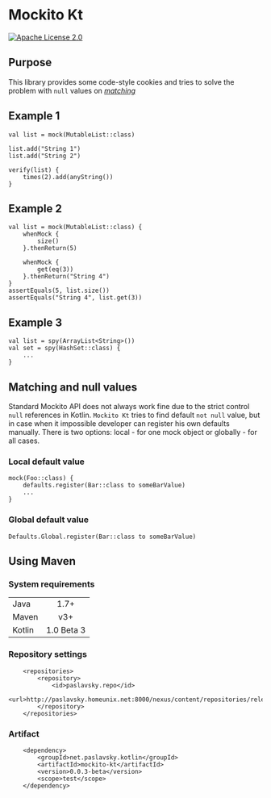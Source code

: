 # Mockito Kt

[![Apache License 2.0](https://img.shields.io/badge/license-Apache%202.0-brightgreen.svg)](http://www.apache.org/licenses/LICENSE-2.0)

## Purpose

This library provides some code-style cookies and tries to solve the problem with `null` values on [*matching*](http://docs.mockito.googlecode.com/hg/1.9.5/org/mockito/Matchers.html)

## Example 1
```
val list = mock(MutableList::class)

list.add("String 1")
list.add("String 2")

verify(list) {
    times(2).add(anyString())
}
```

## Example 2
```
val list = mock(MutableList::class) {
    whenMock {
        size()
    }.thenReturn(5)

    whenMock {
        get(eq(3))
    }.thenReturn("String 4")
}
assertEquals(5, list.size())
assertEquals("String 4", list.get(3))
```

## Example 3
```
val list = spy(ArrayList<String>())
val set = spy(HashSet::class) {
    ...
}
```

## Matching and null values
Standard Mockito API does not always work fine due to the strict control `null` references in Kotlin. `Mockito Kt` tries to find default `not null` value, but in case when it impossible developer can register his own defaults manually. There is two options: local - for one mock object or globally - for all cases.

### Local default value
```
mock(Foo::class) {
    defaults.register(Bar::class to someBarValue)
    ...
}
```

### Global default value
```
Defaults.Global.register(Bar::class to someBarValue)
```

## Using Maven
### System requirements
|        |            |
| ------ | :--------: |
| Java   | 1.7+       |
| Maven  | v3+        |
| Kotlin | 1.0 Beta 3 |

### Repository settings
```
    <repositories>
        <repository>
            <id>paslavsky.repo</id>
            <url>http://paslavsky.homeunix.net:8000/nexus/content/repositories/releases</url>
        </repository>
    </repositories>
```

### Artifact
```
    <dependency>
        <groupId>net.paslavsky.kotlin</groupId>
        <artifactId>mockito-kt</artifactId>
        <version>0.0.3-beta</version>
        <scope>test</scope>
    </dependency>
```